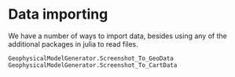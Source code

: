 # Data importing

We have a number of ways to import data, besides using any of the additional packages in julia to read files.

```@docs
GeophysicalModelGenerator.Screenshot_To_GeoData
GeophysicalModelGenerator.Screenshot_To_CartData
```

